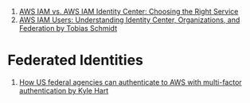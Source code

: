 
1. [AWS IAM vs. AWS IAM Identity Center: Choosing the Right Service](https://jumpcloud.com/blog/aws-iam-vs-aws-sso)
1. [AWS IAM Users: Understanding Identity Center, Organizations, and Federation by Tobias Schmidt](https://blog.awsfundamentals.com/aws-iam-users)

# Federated Identities

1. [How US federal agencies can authenticate to AWS with multi-factor authentication by Kyle Hart ](https://aws.amazon.com/blogs/security/how-us-federal-agencies-can-authenticate-to-aws-with-multi-factor-authentication/)

